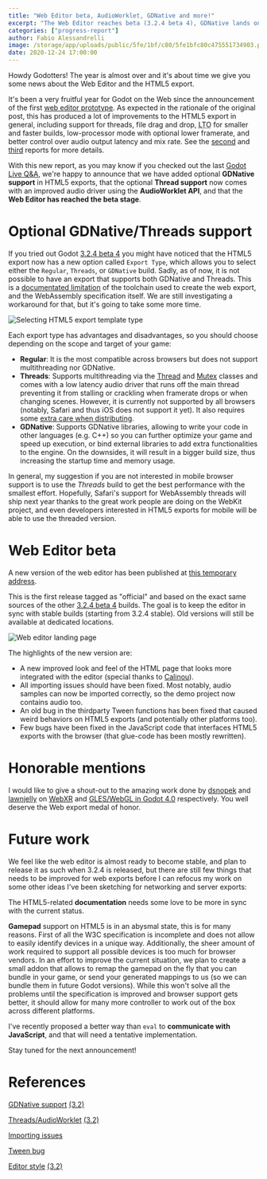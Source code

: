 ```yaml
---
title: "Web Editor beta, AudioWorklet, GDNative and more!"
excerpt: "The Web Editor reaches beta (3.2.4 beta 4), GDNative lands on the web, thread-enabled HTML5 builds now come with an improved audio driver using the AudioWorklet API."
categories: ["progress-report"]
author: Fabio Alessandrelli
image: /storage/app/uploads/public/5fe/1bf/c80/5fe1bfc80c475551734903.png
date: 2020-12-24 17:00:00
---
```


Howdy Godotters! The year is almost over and it's about time we give you some news about the Web Editor and the HTML5 export.

It's been a very fruitful year for Godot on the Web since the announcement of the first [web editor prototype](https://godotengine.org/article/godot-editor-running-web-browser).
As expected in the rationale of the original post, this has produced a lot of improvements to the HTML5 export in general, including support for threads, file drag and drop, <abbr title="Link-Time Optimization">LTO</abbr> for smaller and faster builds, low-processor mode with optional lower framerate, and better control over audio output latency and mix rate. See the [second](https://godotengine.org/article/godot-web-progress-report-2) and [third](https://godotengine.org/article/godot-web-progress-report-3) reports for more details.

With this new report, as you may know if you checked out the last [Godot Live Q&A](https://www.youtube.com/watch?v=zGmCbnE0UqA), we're happy to announce that we have added optional **GDNative support** in HTML5 exports, that the optional **Thread support** now comes with an improved audio driver using the **AudioWorklet API**, and that the **Web Editor has reached the beta stage**.

Optional GDNative/Threads support
=================================

If you tried out Godot [3.2.4 beta 4](https://godotengine.org/article/dev-snapshot-godot-3-2-4-beta-4) you might have noticed that the HTML5 export now has a new option called `Export Type`, which allows you to select either the `Regular`, `Threads`, or `GDNative` build.
Sadly, as of now, it is not possible to have an export that supports both GDNative and Threads. This is a [documentated limitation](https://github.com/emscripten-core/emscripten/wiki/Linking#pthreads-support) of the toolchain used to create the web export, and the WebAssembly specification itself. We are still investigating a workaround for that, but it's going to take some more time.

![Selecting HTML5 export template type](/storage/app/uploads/public/5fe/0b6/6f9/5fe0b66f9ef85260274295.png)

Each export type has advantages and disadvantages, so you should choose depending on the scope and target of your game:

- **Regular**: It is the most compatible across browsers but does not support multithreading nor GDNative.
- **Threads**: Supports multithreading via the [Thread](https://docs.godotengine.org/en/stable/classes/class_thread.html) and [Mutex](https://docs.godotengine.org/en/stable/classes/class_mutex.html) classes and comes with a low latency audio driver that runs off the main thread preventing it from stalling or crackling when framerate drops or when changing scenes. However, it is currently not supported by all browsers (notably, Safari and thus iOS does not support it yet). It also requires some [extra care when distributing](https://developer.mozilla.org/en-US/docs/Web/JavaScript/Reference/Global_Objects/SharedArrayBuffer#Security_requirements).
- **GDNative**: Supports GDNative libraries, allowing to write your code in other languages (e.g. C++) so you can further optimize your game and speed up execution, or bind external libraries to add extra functionalities to the engine. On the downsides, it will result in a bigger build size, thus increasing the startup time and memory usage.

In general, my suggestion if you are not interested in mobile browser support is to use the *Threads* build to get the best performance with the smallest effort.
Hopefully, Safari's support for WebAssembly threads will ship next year thanks to the great work people are doing on the WebKit project, and even developers interested in HTML5 exports for mobile will be able to use the threaded version.

Web Editor beta
===============

A new version of the web editor has been published at [this temporary address](https://godotengine.org/editor/).

This is the first release tagged as "official" and based on the exact same sources of the other [3.2.4 beta 4](https://godotengine.org/article/dev-snapshot-godot-3-2-4-beta-4) builds. The goal is to keep the editor in sync with stable builds (starting from 3.2.4 stable). Old versions will still be available at dedicated locations.


![Web editor landing page](/storage/app/uploads/public/5fe/0b7/741/5fe0b77416fd2727783264.png)


The highlights of the new version are:

- A new improved look and feel of the HTML page that looks more integrated with the editor (special thanks to [Calinou](https://github.com/Calinou)).
- All importing issues should have been fixed. Most notably, audio samples can now be imported correctly, so the demo project now contains audio too.
- An old bug in the thirdparty Tween functions has been fixed that caused weird behaviors on HTML5 exports (and potentially other platforms too).
- Few bugs have been fixed in the JavaScript code that interfaces HTML5 exports with the browser (that glue-code has been mostly rewritten).


Honorable mentions
==================

I would like to give a shout-out to the amazing work done by [dsnopek](https://github.com/dsnopek) and [lawnjelly](https://github.com/lawnjelly) on [WebXR](https://github.com/godotengine/godot/pull/42397) and [GLES/WebGL in Godot 4.0](https://twitter.com/lawnjelly/status/1336767514227957761) respectively. You well deserve the Web export medal of honor.

Future work
===========

We feel like the web editor is almost ready to become stable, and plan to release it as such when 3.2.4 is released, but there are still few things that needs to be improved for web exports before I can refocus my work on some other ideas I've been sketching for networking and server exports:

The HTML5-related **documentation** needs some love to be more in sync with the current status.

**Gamepad** support on HTML5 is in an abysmal state, this is for many reasons. First of all the W3C specification is incomplete and does not allow to easily identify devices in a unique way. Additionally, the sheer amount of work required to support all possible devices is too much for browser vendors.
In an effort to improve the current situation, we plan to create a small addon that allows to remap the gamepad on the fly that you can bundle in your game, or send your generated mappings to us (so we can bundle them in future Godot versions). While this won't solve all the problems until the specification is improved and browser support gets better, it should allow for many more controller to work out of the box across different platforms.

I've recently proposed a better way than `eval` to **communicate with JavaScript**, and that will need a tentative implementation.

Stay tuned for the next announcement!

References
==========

[GDNative support](https://github.com/godotengine/godot/pull/44076) [(3.2)](https://github.com/godotengine/godot/pull/44170)

[Threads/AudioWorklet](https://github.com/godotengine/godot/pull/43443) [(3.2)](https://github.com/godotengine/godot/pull/43454)

[Importing issues](https://github.com/godotengine/godot/pull/44161)

[Tween bug](https://github.com/godotengine/godot/pull/44197)

[Editor style](https://github.com/godotengine/godot/pull/44221) [(3.2)](https://github.com/godotengine/godot/pull/44256)
